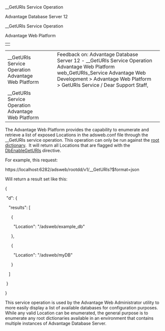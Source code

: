 \_\_GetURIs Service Operation




Advantage Database Server 12  

\_\_GetURIs Service Operation

Advantage Web Platform

|  |
| --- |
|  |

|  |  |  |  |  |
| --- | --- | --- | --- | --- |
| \_\_GetURIs Service Operation  Advantage Web Platform |  |  | Feedback on: Advantage Database Server 12 - \_\_GetURIs Service Operation Advantage Web Platform web\_GetURIs\_Service Advantage Web Development > Advantage Web Platform > GetURIs Service / Dear Support Staff, |  |
| \_\_GetURIs Service Operation  Advantage Web Platform |  |  |  |  |

The Advantage Web Platform provides the capability to enumerate and retrieve a list of exposed Locations in the adsweb.conf file through the \_\_GetURIs service operation. This operation can only be run against the [root dictionary](master_root_dictionary.htm).  It will return all Locations that are flagged with the [DbEnableGetURIs](web_installing_the_awp.htm) directive.

For example, this request:

https://localhost:6282/adsweb/rootdd/v1/\_\_GetURIs?$format=json

Will return a result set like this:

{

 "d": {

   "results": [

     {

       "Location": "/adsweb/example\_db"

     },

     {

       "Location": "/adsweb/myDB"

     }

   ]

 }

}

This service operation is used by the Advantage Web Administrator utility to more easily display a list of available databases for configuration purposes. While any valid Location can be enumerated, the general purpose is to enumerate any root dictionaries available in an environment that contains multiple instances of Advantage Database Server.